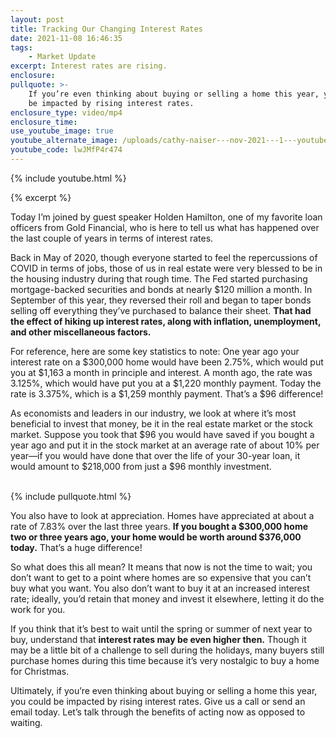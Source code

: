 ```yaml
---
layout: post
title: Tracking Our Changing Interest Rates
date: 2021-11-08 16:46:35
tags:
    - Market Update
excerpt: Interest rates are rising.
enclosure:
pullquote: >-
    If you’re even thinking about buying or selling a home this year, you could
    be impacted by rising interest rates.
enclosure_type: video/mp4
enclosure_time:
use_youtube_image: true
youtube_alternate_image: /uploads/cathy-naiser---nov-2021---1---youtube.jpg
youtube_code: lwJMfP4r474
---
```

{% include youtube.html %}

{% excerpt %}

Today I’m joined by guest speaker Holden Hamilton, one of my favorite loan officers from Gold Financial, who is here to tell us what has happened over the last couple of years in terms of interest rates.

Back in May of 2020, though everyone started to feel the repercussions of COVID in terms of jobs, those of us in real estate were very blessed to be in the housing industry during that rough time. The Fed started purchasing mortgage-backed securities and bonds at nearly $120 million a month. In September of this year, they reversed their roll and began to taper bonds selling off everything they’ve purchased to balance their sheet. **That had the effect of hiking up interest rates, along with inflation, unemployment, and other miscellaneous factors.**

For reference, here are some key statistics to note: One year ago your interest rate on a $300,000 home would have been 2.75%, which would put you at $1,163 a month in principle and interest. A month ago, the rate was 3.125%, which would have put you at a $1,220 monthly payment. Today the rate is 3.375%, which is a $1,259 monthly payment. That’s a $96 difference\!

As economists and leaders in our industry, we look at where it’s most beneficial to invest that money, be it in the real estate market or the stock market. Suppose you took that $96 you would have saved if you bought a year ago and put it in the stock market at an average rate of about 10% per year—if you would have done that over the life of your 30-year loan, it would amount to $218,000 from just a $96 monthly investment.<br>&nbsp;

{% include pullquote.html %}

You also have to look at appreciation. Homes have appreciated at about a rate of 7.83% over the last three years. **If you bought a $300,000 home two or three years ago, your home would be worth around $376,000 today.** That’s a huge difference\!

So what does this all mean? It means that now is not the time to wait; you don’t want to get to a point where homes are so expensive that you can’t buy what you want. You also don’t want to buy it at an increased interest rate; ideally, you’d retain that money and invest it elsewhere, letting it do the work for you.

If you think that it’s best to wait until the spring or summer of next year to buy, understand that **interest rates may be even higher then.** Though it may be a little bit of a challenge to sell during the holidays, many buyers still purchase homes during this time because it’s very nostalgic to buy a home for Christmas.

Ultimately, if you’re even thinking about buying or selling a home this year, you could be impacted by rising interest rates. Give us a call or send an email today. Let’s talk through the benefits of acting now as opposed to waiting.<br>&nbsp;
